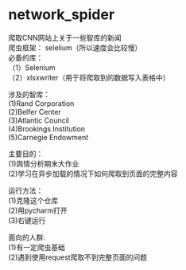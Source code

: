 # network_spider
爬取CNN网站上关于一些智库的新闻  
爬虫框架： selelium（所以速度会比较慢）  
必备的库：  
      （1）Selenium  
      （2）xlsxwriter（用于将爬取到的数据写入表格中）  

涉及的智库：  
    (1)Rand Corporation  
    (2)Belfer Center  
    (3)Atlantic Council  
    (4)Brookings Institution  
    (5)Carnegie Endowment  
    
主要目的：  
      (1)舆情分析期末大作业  
      (2)学习在异步加载的情况下如何爬取到页面的完整内容  
  
运行方法：  
      (1)克隆这个仓库  
      (2)用pycharm打开  
      (3)右键运行  
    
面向的人群:  
      (1)有一定爬虫基础  
      (2)遇到使用request爬取不到完整页面的问题  

